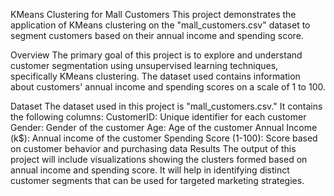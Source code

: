 KMeans Clustering for Mall Customers
This project demonstrates the application of KMeans clustering on the "mall_customers.csv" dataset to segment customers based on their annual income and spending score.

Overview
The primary goal of this project is to explore and understand customer segmentation using unsupervised learning techniques, specifically KMeans clustering. The dataset used contains information about customers' annual income and spending scores on a scale of 1 to 100.

Dataset
The dataset used in this project is "mall_customers.csv." It contains the following columns:
CustomerID: Unique identifier for each customer
Gender: Gender of the customer
Age: Age of the customer
Annual Income (k$): Annual income of the customer
Spending Score (1-100): Score based on customer behavior and purchasing data
Results
The output of this project will include visualizations showing the clusters formed based on annual income and spending score. 
It will help in identifying distinct customer segments that can be used for targeted marketing strategies.

